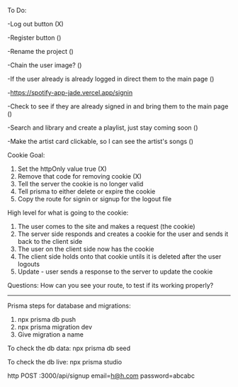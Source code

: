 To Do:

-Log out button (X)

-Register button ()

-Rename the project ()

-Chain the user image? ()

-If the user already is already logged in direct them to the main page ()

-https://spotify-app-jade.vercel.app/signin

-Check to see if they are already signed in and bring them to the main page ()

-Search and library and create a playlist, just stay coming soon ()

-Make the artist card clickable, so I can see the artist's songs ()

Cookie Goal:

1. Set the httpOnly value true (X)
2. Remove that code for removing cookie (X)
3. Tell the server the cookie is no longer valid
4. Tell prisma to either delete or expire the cookie
5. Copy the route for signin or signup for the logout file

High level for what is going to the cookie:

1. The user comes to the site and makes a request (the cookie)
2. The server side responds and creates a cookie for the user and sends it back to the client side
3. The user on the client side now has the cookie
4. The client side holds onto that cookie untils it is deleted after the user logouts
5. Update - user sends a response to the server to update the cookie

Questions:
How can you see your route, to test if its working properly?

----------------------------------------------------------------------------------

Prisma steps for database and migrations:

1. npx prisma db push
2. npx prisma migration dev
3. Give migration a name

To check the db data:
npx prisma db seed

To check the db live:
npx prisma studio


http POST :3000/api/signup email=h@h.com password=abcabc